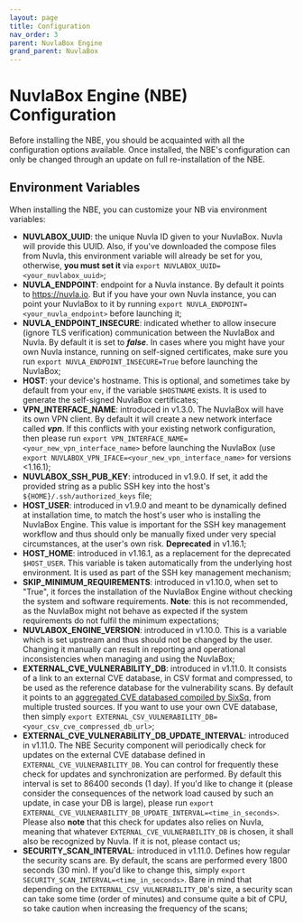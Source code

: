 ```yaml
---
layout: page
title: Configuration
nav_order: 3
parent: NuvlaBox Engine
grand_parent: NuvlaBox
---
```


# NuvlaBox Engine (NBE) Configuration

Before installing the NBE, you should be acquainted with all the configuration options available. Once installed, the NBE's configuration can only be changed through an update on full re-installation of the NBE.


## Environment Variables

When installing the NBE, you can customize your NB via environment variables:

 - **NUVLABOX_UUID**: the unique Nuvla ID given to your NuvlaBox. Nuvla will provide this UUID. Also, if you've downloaded the compose files from Nuvla, this environment variable will already be set for you, otherwise, **you must set it** via `export NUVLABOX_UUID=<your_nuvlabox_uuid>`;
 - **NUVLA_ENDPOINT**: endpoint for a Nuvla instance. By default it points to https://nuvla.io. But if you have your own Nuvla instance, you can point your NuvlaBox to it by running `export NUVLA_ENDPOINT=<your_nuvla_endpoint>` before launching it;
 - **NUVLA_ENDPOINT_INSECURE**: indicated whether to allow insecure (ignore TLS verification) communication between the NuvlaBox and Nuvla. By default it is set to **_false_**. In cases where you might have your own Nuvla instance, running on self-signed certificates, make sure you run `export NUVLA_ENDPOINT_INSECURE=True` before launching the NuvlaBox;
 - **HOST**: your device's hostname. This is optional, and sometimes take by default from your `env`, if the variable `$HOSTNAME` exists. It is used to generate the self-signed NuvlaBox certificates;
 - **VPN_INTERFACE_NAME**: introduced in v1.3.0. The NuvlaBox will have its own VPN client. By default it will create a new network interface called **_vpn_**. If this conflicts with your existing network configuration, then please run `export VPN_INTERFACE_NAME=<your_new_vpn_interface_name>` before launching the NuvlaBox (use `export NUVLABOX_VPN_IFACE=<your_new_vpn_interface_name>` for versions <1.16.1);
 - **NUVLABOX_SSH_PUB_KEY**: introduced in v1.9.0. If set, it add the provided string as a public SSH key into the host's `${HOME}/.ssh/authorized_keys` file;
 - **HOST_USER**: introduced in v1.9.0 and meant to be dynamically defined at installation time, to match the host's user who is installing the NuvlaBox Engine. This value is important for the SSH key management workflow and thus should only be manually fixed under very special circumstances, at the user's own risk. **Deprecated** in v1.16.1;
 - **HOST_HOME**: introduced in v1.16.1, as a replacement for the deprecated `$HOST_USER`. This variable is taken automatically from the underlying host environment. It is used as part of the SSH key management mechanism;
 - **SKIP_MINIMUM_REQUIREMENTS**: introduced in v1.10.0, when set to "True", it forces the installation of the NuvlaBox Engine without checking the system and software requirements. **Note**: this is not recommended, as the NuvlaBox might not behave as expected if the system requirements do not fulfil the minimum expectations;
 - **NUVLABOX_ENGINE_VERSION**: introduced in v1.10.0. This is a variable which is set upstream and thus should not be changed by the user. Changing it manually can result in reporting and operational inconsistencies when managing and using the NuvlaBox;
 - **EXTERNAL_CVE_VULNERABILITY_DB**: introduced in v1.11.0. It consists of a link to an external CVE database, in CSV format and compressed, to be used as the reference database for the vulnerability scans. By default it points to an [aggregated CVE databased compiled by SixSq](https://github.com/nuvla/vuln-db/blob/main/databases/all.aggregated.csv.gz), from multiple trusted sources. If you want to use your own CVE database, then simply `export EXTERNAL_CSV_VULNERABILITY_DB=<your_csv_cve_compressed_db_url>`;
 - **EXTERNAL_CVE_VULNERABILITY_DB_UPDATE_INTERVAL**: introduced in v1.11.0. The NBE Security component will periodically check for updates on the external CVE database defined in `EXTERNAL_CVE_VULNERABILITY_DB`. You can control for frequently these check for updates and synchronization are performed. By default this interval is set to 86400 seconds (1 day). If you'd like to change it (please consider the consequences of the network load caused by such an update, in case your DB is large), please run `export EXTERNAL_CVE_VULNERABILITY_DB_UPDATE_INTERVAL=<time_in_seconds>`. Please also **note** that this check for updates also relies on Nuvla, meaning that whatever `EXTERNAL_CVE_VULNERABILITY_DB` is chosen, it shall also be recognized by Nuvla. If it is not, please contact us;
 - **SECURITY_SCAN_INTERVAL**: introduced in v1.11.0. Defines how regular the security scans are. By default, the scans are performed every 1800 seconds (30 min). If you'd like to change this, simply `export SECURITY_SCAN_INTERVAL=<time_in_seconds>`. Bare in mind that depending on the `EXTERNAL_CSV_VULNERABILITY_DB`'s size, a security scan can take some time (order of minutes) and consume quite a bit of CPU, so take caution when increasing the frequency of the scans;
